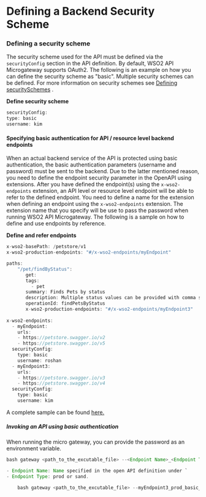 # Defining a Backend Security Scheme

### Defining a security scheme

The security scheme used for the API must be defined via the `securityConfig` section in the API definition. By default, WSO2 API Microgateway supports OAuth2. The following is an example on how you can define the security scheme as "basic". Multiple security schemes can be defined. For more information on security schemes see [Defining securitySchemes](https://swagger.io/docs/specification/authentication/) .

**Define security scheme**

``` java
securityConfig:
type: basic
username: kim
```

#### Specifying basic authentication for API / resource level backend endpoints

When an actual backend service of the API is protected using basic authentication, the basic authentication parameters (username and password) must be sent to the backend. Due to the latter mentioned reason, you need to define the endpoint security parameter in the OpenAPI using extensions. After you have defined the endpoint(s) using the `x-wso2-endpoints` extension, an API level or resource level endpoint will be able to refer to the defined endpoint. You need to define a name for the extension when defining an endpoint using the `x-wso2-endpoints` extension. The extension name that you specify will be use to pass the password when running WSO2 API Microgateway. The following is a sample on how to define and use endpoints by reference.

**Define and refer endpoints**

``` java
x-wso2-basePath: /petstore/v1
x-wso2-production-endpoints: "#/x-wso2-endpoints/myEndpoint"

paths:
    "/pet/findByStatus":
       get:
       tags:
         - pet
       summary: Finds Pets by status
       description: Multiple status values can be provided with comma separated strings
       operationId: findPetsByStatus
       x-wso2-production-endpoints: "#/x-wso2-endpoints/myEndpoint3"
    
x-wso2-endpoints:
  - myEndpoint:
    urls:
    - https://petstore.swagger.io/v2
    - https://petstore.swagger.io/v5
  securityConfig:
    type: basic
    username: roshan
  - myEndpoint3:
    urls:
    - https://petstore.swagger.io/v3
    - https://petstore.swagger.io/v4
  securityConfig:
    type: basic
    username: kim
```

A complete sample can be found [here.](https://github.com/wso2/product-microgateway/blob/master/samples/endpoint_by_reference_sample.yaml)

##### Invoking an API using basic authentication

When running the micro gateway, you can provide the password as an environment variable.

``` java tab="Format"
bash gateway <path_to_the_excutable_file> --<Endpoint Name>_<Endpoint Type>_basic_password=<passowrd>

- Endpoint Name: Name specified in the open API definition under `           x-wso2-endpoints          `
- Endpoint Type: prod or sand.
```

``` java tab="sample"
    bash gateway <path_to_the_excutable_file> --myEndpoint3_prod_basic_password=123456
```


